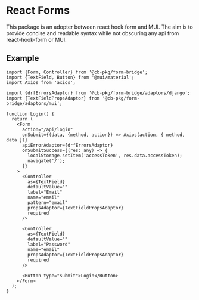# React Forms
This package is an adopter between react hook form and MUI. The aim is to provide concise and
readable syntax while not obscuring any api from react-hook-form or MUI.

## Example

```tsx
import {Form, Controller} from '@cb-pkg/form-bridge';
import {TextField, Button} from '@mui/material';
import Axios from 'axios';

import {drfErrorsAdaptor} from '@cb-pkg/form-bridge/adaptors/django';
import {TextFieldPropsAdaptor} from '@cb-pkg/form-bridge/adaptors/mui';

function Login() {
  return (
    <Form
      action="/api/login"
      onSubmit={(data, {method, action}) => Axios(action, { method, data })}
      apiErrorAdaptor={drfErrorsAdaptor}
      onSubmitSuccess={(res: any) => {
        localStorage.setItem('accessToken', res.data.accessToken);
        navigate('/');
      }}
    >
      <Controller
        as={TextField}
        defaultValue=""
        label="Email"
        name="email"
        pattern="email"
        propsAdaptor={TextFieldPropsAdaptor}
        required
      />

      <Controller
        as={TextField}
        defaultValue=""
        label="Password"
        name="email"
        propsAdaptor={TextFieldPropsAdaptor}
        required
      />
      
      <Button type="submit">Login</Button>
    </Form>
  );
}
```
